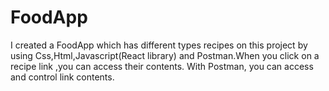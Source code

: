 # FoodApp
I created a FoodApp which has different types recipes on this project by using Css,Html,Javascript(React library) and Postman.When you click on a recipe link ,you can access their contents.
With Postman, you can access and control link contents.
